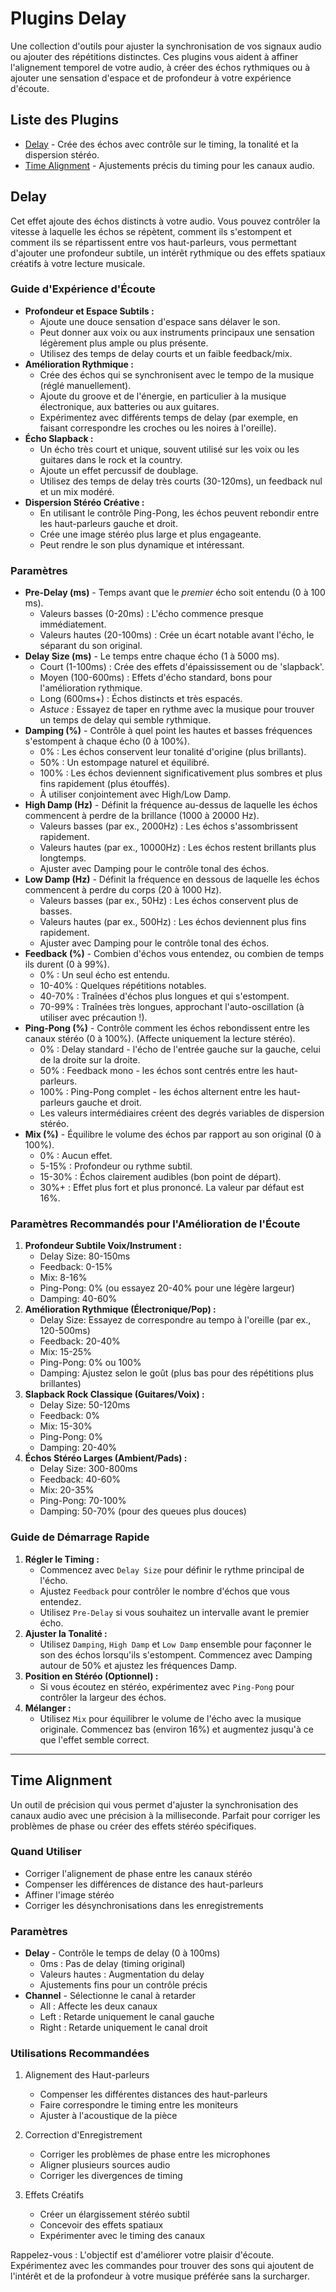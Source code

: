 # Plugins Delay

Une collection d'outils pour ajuster la synchronisation de vos signaux audio ou ajouter des répétitions distinctes. Ces plugins vous aident à affiner l'alignement temporel de votre audio, à créer des échos rythmiques ou à ajouter une sensation d'espace et de profondeur à votre expérience d'écoute.

## Liste des Plugins

- [Delay](#delay) - Crée des échos avec contrôle sur le timing, la tonalité et la dispersion stéréo.
- [Time Alignment](#time-alignment) - Ajustements précis du timing pour les canaux audio.

## Delay

Cet effet ajoute des échos distincts à votre audio. Vous pouvez contrôler la vitesse à laquelle les échos se répètent, comment ils s'estompent et comment ils se répartissent entre vos haut-parleurs, vous permettant d'ajouter une profondeur subtile, un intérêt rythmique ou des effets spatiaux créatifs à votre lecture musicale.

### Guide d'Expérience d'Écoute

- **Profondeur et Espace Subtils :**
  - Ajoute une douce sensation d'espace sans délaver le son.
  - Peut donner aux voix ou aux instruments principaux une sensation légèrement plus ample ou plus présente.
  - Utilisez des temps de delay courts et un faible feedback/mix.
- **Amélioration Rythmique :**
  - Crée des échos qui se synchronisent avec le tempo de la musique (réglé manuellement).
  - Ajoute du groove et de l'énergie, en particulier à la musique électronique, aux batteries ou aux guitares.
  - Expérimentez avec différents temps de delay (par exemple, en faisant correspondre les croches ou les noires à l'oreille).
- **Écho Slapback :**
  - Un écho très court et unique, souvent utilisé sur les voix ou les guitares dans le rock et la country.
  - Ajoute un effet percussif de doublage.
  - Utilisez des temps de delay très courts (30-120ms), un feedback nul et un mix modéré.
- **Dispersion Stéréo Créative :**
  - En utilisant le contrôle Ping-Pong, les échos peuvent rebondir entre les haut-parleurs gauche et droit.
  - Crée une image stéréo plus large et plus engageante.
  - Peut rendre le son plus dynamique et intéressant.

### Paramètres

- **Pre-Delay (ms)** - Temps avant que le *premier* écho soit entendu (0 à 100 ms).
  - Valeurs basses (0-20ms) : L'écho commence presque immédiatement.
  - Valeurs hautes (20-100ms) : Crée un écart notable avant l'écho, le séparant du son original.
- **Delay Size (ms)** - Le temps entre chaque écho (1 à 5000 ms).
  - Court (1-100ms) : Crée des effets d'épaississement ou de 'slapback'.
  - Moyen (100-600ms) : Effets d'écho standard, bons pour l'amélioration rythmique.
  - Long (600ms+) : Échos distincts et très espacés.
  - *Astuce :* Essayez de taper en rythme avec la musique pour trouver un temps de delay qui semble rythmique.
- **Damping (%)** - Contrôle à quel point les hautes et basses fréquences s'estompent à chaque écho (0 à 100%).
  - 0% : Les échos conservent leur tonalité d'origine (plus brillants).
  - 50% : Un estompage naturel et équilibré.
  - 100% : Les échos deviennent significativement plus sombres et plus fins rapidement (plus étouffés).
  - À utiliser conjointement avec High/Low Damp.
- **High Damp (Hz)** - Définit la fréquence au-dessus de laquelle les échos commencent à perdre de la brillance (1000 à 20000 Hz).
  - Valeurs basses (par ex., 2000Hz) : Les échos s'assombrissent rapidement.
  - Valeurs hautes (par ex., 10000Hz) : Les échos restent brillants plus longtemps.
  - Ajuster avec Damping pour le contrôle tonal des échos.
- **Low Damp (Hz)** - Définit la fréquence en dessous de laquelle les échos commencent à perdre du corps (20 à 1000 Hz).
  - Valeurs basses (par ex., 50Hz) : Les échos conservent plus de basses.
  - Valeurs hautes (par ex., 500Hz) : Les échos deviennent plus fins rapidement.
  - Ajuster avec Damping pour le contrôle tonal des échos.
- **Feedback (%)** - Combien d'échos vous entendez, ou combien de temps ils durent (0 à 99%).
  - 0% : Un seul écho est entendu.
  - 10-40% : Quelques répétitions notables.
  - 40-70% : Traînées d'échos plus longues et qui s'estompent.
  - 70-99% : Traînées très longues, approchant l'auto-oscillation (à utiliser avec précaution !).
- **Ping-Pong (%)** - Contrôle comment les échos rebondissent entre les canaux stéréo (0 à 100%). (Affecte uniquement la lecture stéréo).
  - 0% : Delay standard - l'écho de l'entrée gauche sur la gauche, celui de la droite sur la droite.
  - 50% : Feedback mono - les échos sont centrés entre les haut-parleurs.
  - 100% : Ping-Pong complet - les échos alternent entre les haut-parleurs gauche et droit.
  - Les valeurs intermédiaires créent des degrés variables de dispersion stéréo.
- **Mix (%)** - Équilibre le volume des échos par rapport au son original (0 à 100%).
  - 0% : Aucun effet.
  - 5-15% : Profondeur ou rythme subtil.
  - 15-30% : Échos clairement audibles (bon point de départ).
  - 30%+ : Effet plus fort et plus prononcé. La valeur par défaut est 16%.

### Paramètres Recommandés pour l'Amélioration de l'Écoute

1.  **Profondeur Subtile Voix/Instrument :**
    - Delay Size: 80-150ms
    - Feedback: 0-15%
    - Mix: 8-16%
    - Ping-Pong: 0% (ou essayez 20-40% pour une légère largeur)
    - Damping: 40-60%
2.  **Amélioration Rythmique (Électronique/Pop) :**
    - Delay Size: Essayez de correspondre au tempo à l'oreille (par ex., 120-500ms)
    - Feedback: 20-40%
    - Mix: 15-25%
    - Ping-Pong: 0% ou 100%
    - Damping: Ajustez selon le goût (plus bas pour des répétitions plus brillantes)
3.  **Slapback Rock Classique (Guitares/Voix) :**
    - Delay Size: 50-120ms
    - Feedback: 0%
    - Mix: 15-30%
    - Ping-Pong: 0%
    - Damping: 20-40%
4.  **Échos Stéréo Larges (Ambient/Pads) :**
    - Delay Size: 300-800ms
    - Feedback: 40-60%
    - Mix: 20-35%
    - Ping-Pong: 70-100%
    - Damping: 50-70% (pour des queues plus douces)

### Guide de Démarrage Rapide

1.  **Régler le Timing :**
    - Commencez avec `Delay Size` pour définir le rythme principal de l'écho.
    - Ajustez `Feedback` pour contrôler le nombre d'échos que vous entendez.
    - Utilisez `Pre-Delay` si vous souhaitez un intervalle avant le premier écho.
2.  **Ajuster la Tonalité :**
    - Utilisez `Damping`, `High Damp` et `Low Damp` ensemble pour façonner le son des échos lorsqu'ils s'estompent. Commencez avec Damping autour de 50% et ajustez les fréquences Damp.
3.  **Position en Stéréo (Optionnel) :**
    - Si vous écoutez en stéréo, expérimentez avec `Ping-Pong` pour contrôler la largeur des échos.
4.  **Mélanger :**
    - Utilisez `Mix` pour équilibrer le volume de l'écho avec la musique originale. Commencez bas (environ 16%) et augmentez jusqu'à ce que l'effet semble correct.

---

## Time Alignment

Un outil de précision qui vous permet d'ajuster la synchronisation des canaux audio avec une précision à la milliseconde. Parfait pour corriger les problèmes de phase ou créer des effets stéréo spécifiques.

### Quand Utiliser
- Corriger l'alignement de phase entre les canaux stéréo
- Compenser les différences de distance des haut-parleurs
- Affiner l'image stéréo
- Corriger les désynchronisations dans les enregistrements

### Paramètres
- **Delay** - Contrôle le temps de delay (0 à 100ms)
  - 0ms : Pas de delay (timing original)
  - Valeurs hautes : Augmentation du delay
  - Ajustements fins pour un contrôle précis
- **Channel** - Sélectionne le canal à retarder
  - All : Affecte les deux canaux
  - Left : Retarde uniquement le canal gauche
  - Right : Retarde uniquement le canal droit

### Utilisations Recommandées

1. Alignement des Haut-parleurs
   - Compenser les différentes distances des haut-parleurs
   - Faire correspondre le timing entre les moniteurs
   - Ajuster à l'acoustique de la pièce

2. Correction d'Enregistrement
   - Corriger les problèmes de phase entre les microphones
   - Aligner plusieurs sources audio
   - Corriger les divergences de timing

3. Effets Créatifs
   - Créer un élargissement stéréo subtil
   - Concevoir des effets spatiaux
   - Expérimenter avec le timing des canaux

Rappelez-vous : L'objectif est d'améliorer votre plaisir d'écoute. Expérimentez avec les commandes pour trouver des sons qui ajoutent de l'intérêt et de la profondeur à votre musique préférée sans la surcharger.
